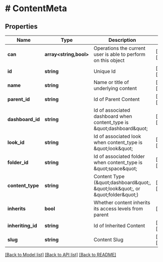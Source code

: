 # # ContentMeta

## Properties

Name | Type | Description | Notes
------------ | ------------- | ------------- | -------------
**can** | **array<string,bool>** | Operations the current user is able to perform on this object | [optional] [readonly]
**id** | **string** | Unique Id | [optional] [readonly]
**name** | **string** | Name or title of underlying content | [optional] [readonly]
**parent_id** | **string** | Id of Parent Content | [optional] [readonly]
**dashboard_id** | **string** | Id of associated dashboard when content_type is \&quot;dashboard\&quot; | [optional] [readonly]
**look_id** | **string** | Id of associated look when content_type is \&quot;look\&quot; | [optional] [readonly]
**folder_id** | **string** | Id of associated folder when content_type is \&quot;space\&quot; | [optional] [readonly]
**content_type** | **string** | Content Type (\&quot;dashboard\&quot;, \&quot;look\&quot;, or \&quot;folder\&quot;) | [optional] [readonly]
**inherits** | **bool** | Whether content inherits its access levels from parent | [optional]
**inheriting_id** | **string** | Id of Inherited Content | [optional] [readonly]
**slug** | **string** | Content Slug | [optional] [readonly]

[[Back to Model list]](../../README.md#models) [[Back to API list]](../../README.md#endpoints) [[Back to README]](../../README.md)
